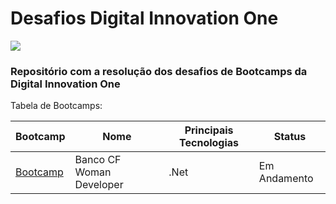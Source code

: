# Desafios Digital Innovation One 

<img src="https://i.redd.it/1uuc9by3a5571.jpg" />

### Repositório com a resolução dos desafios de Bootcamps da Digital Innovation One

Tabela de Bootcamps:

| Bootcamp                                                     | Nome                     | Principais Tecnologias | Status       |
| ------------------------------------------------------------ | ------------------------ | ---------------------- | ------------ |
| [Bootcamp](https://web.digitalinnovation.one/track/banco-carrefour-woman-developer?tab=path) | Banco CF Woman Developer | .Net                   | Em Andamento |
